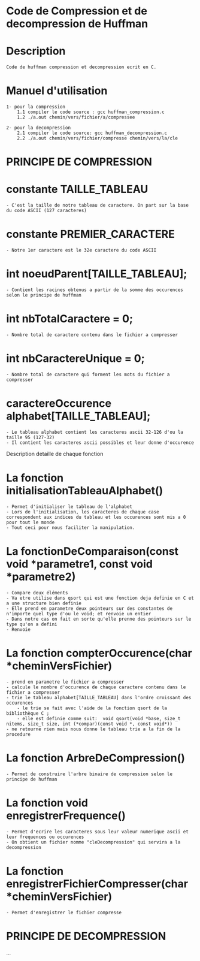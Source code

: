 # Code de Compression et de decompression de Huffman


# Description

	Code de huffman compression et decompression ecrit en C.


# Manuel d'utilisation 
	
	1- pour la compression 
		1.1 compiler le code source : gcc huffman_compression.c
		1.2 ./a.out chemin/vers/fichier/a/compressee

	2- pour la decompression
		2.1 compiler le code source: gcc huffman_decompression.c
		2.2 ./a.out chemin/vers/fichier/compresse chemin/vers/la/cle  

# PRINCIPE DE COMPRESSION # 

# constante TAILLE_TABLEAU 
    - C'est la taille de notre tableau de caractere. On part sur la base du code ASCII (127 caracteres)

# constante PREMIER_CARACTERE
    - Notre 1er caractere est le 32e caractere du code ASCII

# int noeudParent[TAILLE_TABLEAU];
    - Contient les racines obtenus a partir de la somme des occurences selon le principe de huffman

# int nbTotalCaractere = 0; 
    - Nombre total de caractere contenu dans le fichier a compresser

# int nbCaractereUnique = 0; 
    - Nombre total de caractere qui forment les mots du fichier a compresser

# caractereOccurence alphabet[TAILLE_TABLEAU]; 
    - Le tableau alphabet contient les caracteres ascii 32-126 d'ou la taille 95 (127-32)
    - Il contient les caracteres ascii possibles et leur donne d'occurence

Description detaille de chaque fonction

# La fonction initialisationTableauAlphabet()
    - Permet d'initialiser le tableau de l'alphabet
    - Lors de l'initialisation, les caracteres de chaque case correspondent aux indices du tableau et les occurences sont mis a 0 pour tout le monde
    - Tout ceci pour nous faciliter la manipulation. 

# La fonctionDeComparaison(const void *parametre1, const void *parametre2)
    - Compare deux éléments 
    - Va etre utilise dans qsort qui est une fonction deja definie en C et a une structure bien definie
    - Elle prend en parametre deux pointeurs sur des constantes de n'importe quel type d'ou le void; et renvoie un entier
    - Dans notre cas on fait en sorte qu'elle prenne des pointeurs sur le type qu'on a defini
    - Renvoie


# La fonction compterOccurence(char *cheminVersFichier) 
    - prend en parametre le fichier a compresser
    - calcule le nombre d'occurence de chaque caractere contenu dans le fichier a compresser
    - trie le tableau alphabet[TAILLE_TABLEAU] dans l'ordre croissant des occurences
        - le trie se fait avec l'aide de la fonction qsort de la bibliothèque C ; 
        - elle est definie comme suit:  void qsort(void *base, size_t nitems, size_t size, int (*compar)(const void *, const void*)) 
    - ne retourne rien mais nous donne le tableau trie a la fin de la procedure

# La fonction ArbreDeCompression()
    - Permet de construire l'arbre binaire de compression selon le principe de huffman

# La fonction void enregistrerFrequence()
    - Permet d'ecrire les caracteres sous leur valeur numerique ascii et leur frequences ou occurences 
    - On obtient un fichier nomme "cleDecompression" qui servira a la decompression

# La fonction enregistrerFichierCompresser(char *cheminVersFichier)
    - Permet d'enregistrer le fichier compresse

# PRINCIPE DE DECOMPRESSION # 
...